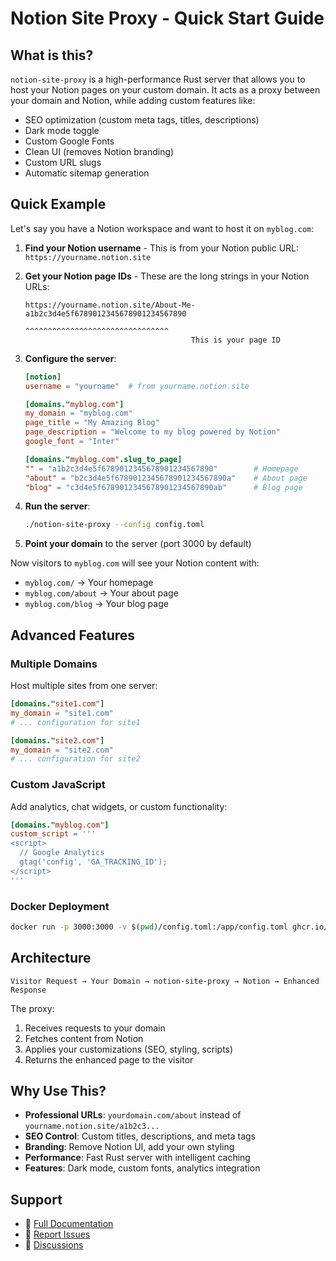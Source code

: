 # Notion Site Proxy - Quick Start Guide

## What is this?

`notion-site-proxy` is a high-performance Rust server that allows you to host your Notion pages on your custom domain. It acts as a proxy between your domain and Notion, while adding custom features like:

- SEO optimization (custom meta tags, titles, descriptions)
- Dark mode toggle
- Custom Google Fonts
- Clean UI (removes Notion branding)
- Custom URL slugs
- Automatic sitemap generation

## Quick Example

Let's say you have a Notion workspace and want to host it on `myblog.com`:

1. **Find your Notion username** - This is from your Notion public URL: `https://yourname.notion.site`

2. **Get your Notion page IDs** - These are the long strings in your Notion URLs:
   ```
   https://yourname.notion.site/About-Me-a1b2c3d4e5f6789012345678901234567890
                                        ^^^^^^^^^^^^^^^^^^^^^^^^^^^^^^^^
                                        This is your page ID
   ```

3. **Configure the server**:
   ```toml
   [notion]
   username = "yourname"  # from yourname.notion.site
   
   [domains."myblog.com"]
   my_domain = "myblog.com"
   page_title = "My Amazing Blog"
   page_description = "Welcome to my blog powered by Notion"
   google_font = "Inter"
   
   [domains."myblog.com".slug_to_page]
   "" = "a1b2c3d4e5f6789012345678901234567890"        # Homepage
   "about" = "b2c3d4e5f6789012345678901234567890a"    # About page
   "blog" = "c3d4e5f6789012345678901234567890ab"      # Blog page
   ```

4. **Run the server**:
   ```bash
   ./notion-site-proxy --config config.toml
   ```

5. **Point your domain** to the server (port 3000 by default)

Now visitors to `myblog.com` will see your Notion content with:
- `myblog.com/` → Your homepage
- `myblog.com/about` → Your about page  
- `myblog.com/blog` → Your blog page

## Advanced Features

### Multiple Domains
Host multiple sites from one server:

```toml
[domains."site1.com"]
my_domain = "site1.com"
# ... configuration for site1

[domains."site2.com"] 
my_domain = "site2.com"
# ... configuration for site2
```

### Custom JavaScript
Add analytics, chat widgets, or custom functionality:

```toml
[domains."myblog.com"]
custom_script = '''
<script>
  // Google Analytics
  gtag('config', 'GA_TRACKING_ID');
</script>
'''
```

### Docker Deployment
```bash
docker run -p 3000:3000 -v $(pwd)/config.toml:/app/config.toml ghcr.io/akagi201/notion-blog-rs:latest
```

## Architecture

```
Visitor Request → Your Domain → notion-site-proxy → Notion → Enhanced Response
```

The proxy:
1. Receives requests to your domain
2. Fetches content from Notion
3. Applies your customizations (SEO, styling, scripts)
4. Returns the enhanced page to the visitor

## Why Use This?

- **Professional URLs**: `yourdomain.com/about` instead of `yourname.notion.site/a1b2c3...`
- **SEO Control**: Custom titles, descriptions, and meta tags
- **Branding**: Remove Notion UI, add your own styling
- **Performance**: Fast Rust server with intelligent caching
- **Features**: Dark mode, custom fonts, analytics integration

## Support

- 📖 [Full Documentation](README.md)
- 🐛 [Report Issues](https://github.com/Akagi201/notion-blog-rs/issues)
- 💬 [Discussions](https://github.com/Akagi201/notion-blog-rs/discussions)
